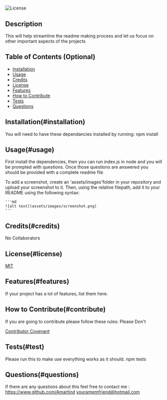 # <ReadMe Developer> 
![License](https://img.shields.io/badge/License-MIT-blue)
## Description
    
This will help streamline the readme making process and let us focus on other important aspects of the projects
    
## Table of Contents (Optional)
    
    
- [Installation](#installation)
- [Usage](#usage)
- [Credits](#credits)
- [License](#license)
- [Features](#features)
- [How to Contribute](#contribute)
- [Tests](#test)
- [Questions](#questions)
    
## Installation(#installation)
    
You will need to have these dependancies installed by running:
npm install
    
## Usage(#usage)
    
    
First install the dependencies, then you can run index.js in node and you will be prompted with questions. Once those questions are answered you should be provided with a complete readme file

To add a screenshot, create an 'assets/images'folder in your repository and upload your screenshot to it. Then, using the relative filepath, add it to your README using the following syntax:
    
    '''md
    ![alt text](assets/images/screenshot.png)
    '''
    
## Credits(#credits)
    
No Collaborators
    
## License(#license)
    
[MIT](https://www.google.com/search?q=what+can+i+do+with+a+MIT+license)
    
    
## Features(#features)
    
If your project has a lot of features, list them here.
    
## How to Contribute(#contribute)

If you are going to contribute please follow these rules:
Please Don't
    
[Contributor Covenant](https://www.contributor-covenant.org/)


## Tests(#test)

Please run this to make use everything works as it should.
npm tests

## Questions(#questions)

If there are any questions about this feel free to contact me :
https://www.github.com/Amartind
yourampmfriend@hotmail.com
    